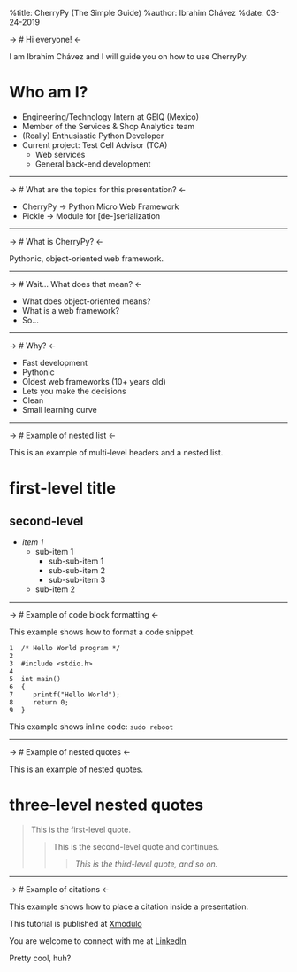 %title: CherryPy (The Simple Guide)
%author: Ibrahim Chávez
%date: 03-24-2019

-> # Hi everyone! <-

I am Ibrahim Chávez and I will guide you on how to use CherryPy.

# Who am I?

* Engineering/Technology Intern at GEIQ (Mexico)
* Member of the Services & Shop Analytics team
* (Really) Enthusiastic Python Developer
* Current project: Test Cell Advisor (TCA)
    * Web services
    * General back-end development

-------------------------------------------------
 
-> # What are the topics for this presentation? <-

* CherryPy -> Python Micro Web Framework
* Pickle   -> Module for [de-]serialization

-------------------------------------------------
 
-> # What is CherryPy? <-

Pythonic, object-oriented web framework.

-------------------------------------------------

-> # Wait... What does that mean? <-

* What does object-oriented means?
* What is a web framework?
* So...

------------------------------------------------- 
 
-> # Why? <-

* Fast development
* Pythonic
* Oldest web frameworks (10+ years old)
* Lets you make the decisions
* Clean
* Small learning curve

-------------------------------------------------
 
-> # Example of nested list <-
 
This is an example of multi-level headers and a nested list.
 
# first-level title
 
second-level
------------
 
- *item 1*
    - sub-item 1
        - sub-sub-item 1
        - sub-sub-item 2
        - sub-sub-item 3
    - sub-item 2
 
-------------------------------------------------
 
-> # Example of code block formatting <-
 
This example shows how to format a code snippet.
 
    1  /* Hello World program */
    2
    3  #include <stdio.h>
    4
    5  int main()
    6  {
    7     printf("Hello World");
    8     return 0;
    9  }
 
This example shows inline code: `sudo reboot`
 
-------------------------------------------------
 
-> # Example of nested quotes <-
 
This is an example of nested quotes.
 
# three-level nested quotes
 
> This is the first-level quote.
>> This is the second-level quote
>> and continues.
>>> *This is the third-level quote, and so on.*
 
-------------------------------------------------
 
-> # Example of citations <-
 
This example shows how to place a citation inside a presentation.
 
This tutorial is published at [Xmodulo](http://xmodulo.com)
 
You are welcome to connect with me at [LinkedIn](http://www.linkedin.com/in/xmodulo)
 
Pretty cool, huh?
